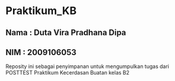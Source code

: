 # Praktikum_KB
## Nama : Duta Vira Pradhana Dipa
## NIM  : 2009106053
Reposity ini sebagai penyimpanan untuk mengumpulkan tugas dari POSTTEST Praktikum Kecerdasan Buatan kelas B2
